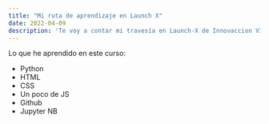 ```yaml
---
title: "Mi ruta de aprendizaje en Launch X"
date: 2022-04-09
description: 'Te voy a contar mi travesía en Launch-X de Innovaccion Virtual'
---
```


Lo que he aprendido en este curso:
- Python
- HTML
- CSS
- Un poco de JS
- Github
- Jupyter NB
